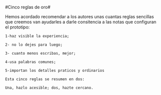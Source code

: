 #Cinco reglas de oro#

Hemos acordado recomendar a los autores unas cuantas reglas sencillas que creemos van ayudarles a darle consitencia a las notas que configuran el prototipo:

    1-haz visible la experiencia;

    2- no lo dejes para luego;

    3- cuanto menos escribas, mejor;

    4-usa palabras comunes;

    5-importan los detalles praticos y ordinarios

    Esta cinco reglas se resumen en dos:

    Una, hazlo acesible; dos, hazte cercano.
